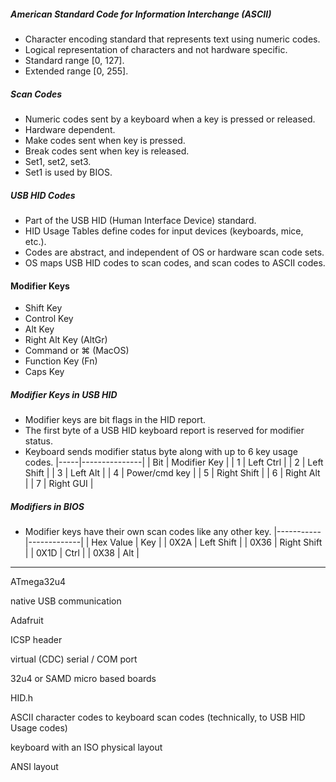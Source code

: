 ##### American Standard Code for Information Interchange (ASCII)
- Character encoding standard that represents text using numeric codes.
- Logical representation of characters and not hardware specific.
- Standard range [0, 127].
- Extended range [0, 255].

##### Scan Codes
- Numeric codes sent by a keyboard when a key is pressed or released.
- Hardware dependent.
- Make codes sent when key is pressed. 
- Break codes sent when key is released. 
- Set1, set2, set3. 
- Set1 is used by BIOS.

##### USB HID Codes
- Part of the USB HID (Human Interface Device) standard. 
- HID Usage Tables define codes for input devices (keyboards, mice, etc.).
- Codes are abstract, and independent of OS or hardware scan code sets.
- OS maps USB HID codes to scan codes, and scan codes to ASCII codes.

#### Modifier Keys
- Shift Key
- Control Key
- Alt Key
- Right Alt Key (AltGr)
- Command or ⌘ (MacOS)
- Function Key (Fn)
- Caps Key
##### Modifier Keys in USB HID 
- Modifier keys are bit flags in the HID report.
- The first byte of a USB HID keyboard report is reserved for modifier status.
- Keyboard sends modifier status byte along with up to 6 key usage codes.
|-----|---------------|
| Bit | Modifier Key  |
| 1   | Left Ctrl     |
| 2   | Left Shift    |
| 3   | Left Alt      |
| 4   | Power/cmd key |
| 5   | Right Shift   |
| 6   | Right Alt     |
| 7   | Right GUI     |
##### Modifiers in BIOS
- Modifier keys have their own scan codes like any other key.
|-----------|-------------|
| Hex Value | Key         |
| 0X2A      | Left Shift  |
| 0X36      | Right Shift |
| 0X1D      | Ctrl        |
| 0X38      | Alt         |




































--------------------------------------------------------------------------------

ATmega32u4

native USB communication

Adafruit

ICSP header

virtual (CDC) serial / COM port

32u4 or SAMD micro based boards


HID.h


 ASCII character codes to keyboard scan codes (technically, to USB HID
  Usage codes)

  keyboard with an ISO physical layout

  ANSI layout

  
